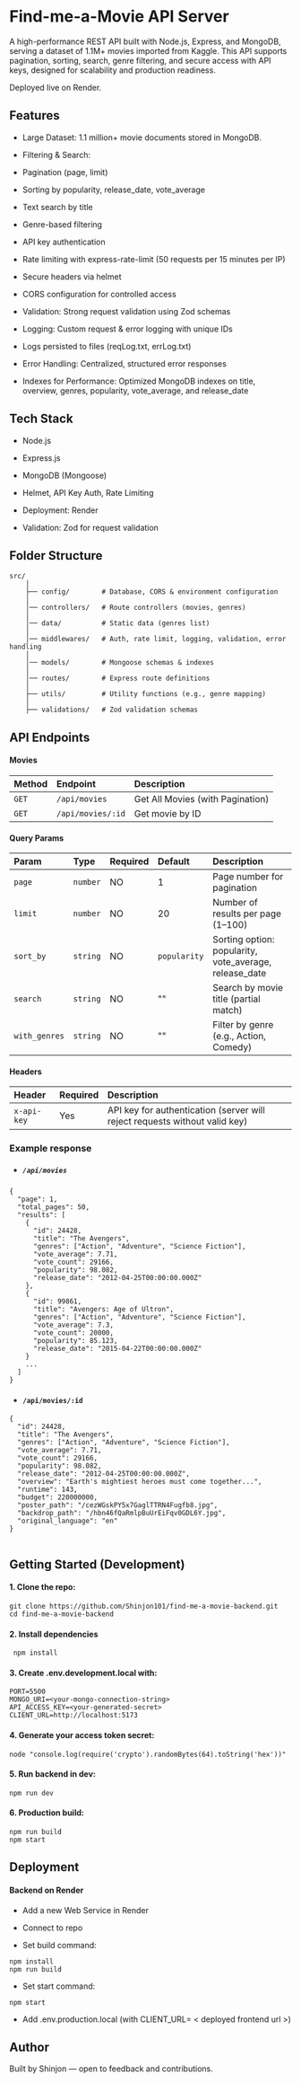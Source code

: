 # Find-me-a-Movie API Server

A high-performance REST API built with Node.js, Express, and MongoDB, serving a dataset of 1.1M+ movies imported from Kaggle.
This API supports pagination, sorting, search, genre filtering, and secure access with API keys, designed for scalability and production readiness.

Deployed live on Render.


## Features

- Large Dataset: 1.1 million+ movie documents stored in MongoDB.

- Filtering & Search:

- Pagination (page, limit)

- Sorting by popularity, release_date, vote_average

- Text search by title

- Genre-based filtering

- API key authentication

- Rate limiting with express-rate-limit (50 requests per 15 minutes per IP)

- Secure headers via helmet

- CORS configuration for controlled access

- Validation: Strong request validation using Zod schemas

- Logging: Custom request & error logging with unique IDs

- Logs persisted to files (reqLog.txt, errLog.txt)

- Error Handling: Centralized, structured error responses

- Indexes for Performance: Optimized MongoDB indexes on title, overview, genres, popularity, vote_average, and release_date

## Tech Stack

- Node.js

-  Express.js

-  MongoDB (Mongoose)

- Helmet, API Key Auth, Rate Limiting

- Deployment: Render

- Validation: Zod for request validation


## Folder Structure
```
src/
    │
    ├── config/        # Database, CORS & environment configuration
    │            
    │── controllers/   # Route controllers (movies, genres)
    │            
    │── data/          # Static data (genres list)
    │            
    │── middlewares/   # Auth, rate limit, logging, validation, error handling
    │            
    │── models/        # Mongoose schemas & indexes
    │            
    │── routes/        # Express route definitions
    │            
    ├── utils/         # Utility functions (e.g., genre mapping)
    │            
    ├── validations/   # Zod validation schemas

```

## API Endpoints

#### Movies 

| Method | Endpoint    | Description                       |
| :-------- | :------- | :-------------------------------- |
| `GET` | `/api/movies` | Get All Movies (with Pagination) |
| `GET` | `/api/movies/:id` | Get movie by ID |


#### Query Params
  
| Param| Type    | Required   | Default | Description
| :-------- | :------- | :------- |:-- |:--
| `page` | `number` | NO | 1|Page number for pagination |
| `limit` | `number` | NO |20| Number of results per page (1–100)|
| `sort_by` | `string` | NO | `popularity`|Sorting option: popularity, vote_average, release_date
| `search` | `string` | NO |""|Search by movie title (partial match)|
| `with_genres` | `string` | NO |""|Filter by genre (e.g., Action, Comedy)|

#### Headers
| Header | Required    | Description                       |
| :-------- | :------- | :-------------------------------- |
| `x-api-key` | Yes | API key for authentication (server will reject requests without valid key) |


### Example response

- ##### `/api/movies`

```
{
  "page": 1,
  "total_pages": 50,
  "results": [
    {
      "id": 24428,
      "title": "The Avengers",
      "genres": ["Action", "Adventure", "Science Fiction"],
      "vote_average": 7.71,
      "vote_count": 29166,
      "popularity": 98.082,
      "release_date": "2012-04-25T00:00:00.000Z"
    },
    {
      "id": 99861,
      "title": "Avengers: Age of Ultron",
      "genres": ["Action", "Adventure", "Science Fiction"],
      "vote_average": 7.3,
      "vote_count": 20000,
      "popularity": 85.123,
      "release_date": "2015-04-22T00:00:00.000Z"
    }
    ...
  ]
}

```
- #### `/api/movies/:id`

```
{
  "id": 24428,
  "title": "The Avengers",
  "genres": ["Action", "Adventure", "Science Fiction"],
  "vote_average": 7.71,
  "vote_count": 29166,
  "popularity": 98.082,
  "release_date": "2012-04-25T00:00:00.000Z",
  "overview": "Earth's mightiest heroes must come together...",
  "runtime": 143,
  "budget": 220000000,
  "poster_path": "/cezWGskPY5x7GaglTTRN4Fugfb8.jpg",
  "backdrop_path": "/hbn46fQaRmlpBuUrEiFqv0GDL6Y.jpg",
  "original_language": "en"
}


```



## Getting Started (Development)

   #### 1. **Clone the repo:**
    git clone https://github.com/Shinjon101/find-me-a-movie-backend.git
    cd find-me-a-movie-backend
   
   ####  2.  **Install dependencies**
     npm install

   #### 3. Create .env.development.local with:

   ```
PORT=5500
MONGO_URI=<your-mongo-connection-string>
API_ACCESS_KEY=<your-generated-secret>
CLIENT_URL=http://localhost:5173
```
  #### 4.  Generate your access token secret:
   ```
   node "console.log(require('crypto').randomBytes(64).toString('hex'))"
   ```
#### 5.  Run backend in dev:

```
npm run dev
```
#### 6.  Production build:
```
npm run build
npm start
```


## Deployment


#### Backend on Render

- Add a new Web Service in Render

- Connect to repo

- Set build command:

```
npm install
npm run build
```

- Set start command:

```
npm start
```

- Add .env.production.local (with CLIENT_URL= < deployed frontend url >)


## Author
Built by Shinjon — open to feedback and contributions.
